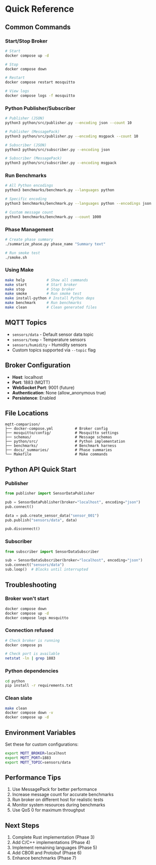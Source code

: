 # Quick Reference

## Common Commands

### Start/Stop Broker

```bash
# Start
docker compose up -d

# Stop
docker compose down

# Restart
docker compose restart mosquitto

# View logs
docker compose logs -f mosquitto
```

### Python Publisher/Subscriber

```bash
# Publisher (JSON)
python3 python/src/publisher.py --encoding json --count 10

# Publisher (MessagePack)
python3 python/src/publisher.py --encoding msgpack --count 10

# Subscriber (JSON)
python3 python/src/subscriber.py --encoding json

# Subscriber (MessagePack)
python3 python/src/subscriber.py --encoding msgpack
```

### Run Benchmarks

```bash
# All Python encodings
python3 benchmarks/benchmark.py --languages python

# Specific encoding
python3 benchmarks/benchmark.py --languages python --encodings json

# Custom message count
python3 benchmarks/benchmark.py --count 1000
```

### Phase Management

```bash
# Create phase summary
./summarize_phase.py phase_name "Summary text"

# Run smoke test
./smoke.sh
```

### Using Make

```bash
make help          # Show all commands
make start         # Start broker
make stop          # Stop broker
make smoke         # Run smoke test
make install-python # Install Python deps
make benchmark     # Run benchmarks
make clean         # Clean generated files
```

## MQTT Topics

- `sensors/data` - Default sensor data topic
- `sensors/temp` - Temperature sensors
- `sensors/humidity` - Humidity sensors
- Custom topics supported via `--topic` flag

## Broker Configuration

- **Host**: localhost
- **Port**: 1883 (MQTT)
- **WebSocket Port**: 9001 (future)
- **Authentication**: None (allow_anonymous true)
- **Persistence**: Enabled

## File Locations

```
mqtt-comparison/
├── docker-compose.yml          # Broker config
├── mosquitto/config/           # Mosquitto settings
├── schemas/                    # Message schemas
├── python/src/                 # Python implementation
├── benchmarks/                 # Benchmark harness
├── docs/_summaries/            # Phase summaries
└── Makefile                    # Make commands
```

## Python API Quick Start

### Publisher

```python
from publisher import SensorDataPublisher

pub = SensorDataPublisher(broker="localhost", encoding="json")
pub.connect()

data = pub.create_sensor_data("sensor_001")
pub.publish("sensors/data", data)

pub.disconnect()
```

### Subscriber

```python
from subscriber import SensorDataSubscriber

sub = SensorDataSubscriber(broker="localhost", encoding="json")
sub.connect("sensors/data")
sub.loop()  # Blocks until interrupted
```

## Troubleshooting

### Broker won't start
```bash
docker compose down
docker compose up -d
docker compose logs mosquitto
```

### Connection refused
```bash
# Check broker is running
docker compose ps

# Check port is available
netstat -ln | grep 1883
```

### Python dependencies
```bash
cd python
pip install -r requirements.txt
```

### Clean slate
```bash
make clean
docker compose down -v
docker compose up -d
```

## Environment Variables

Set these for custom configurations:

```bash
export MQTT_BROKER=localhost
export MQTT_PORT=1883
export MQTT_TOPIC=sensors/data
```

## Performance Tips

1. Use MessagePack for better performance
2. Increase message count for accurate benchmarks
3. Run broker on different host for realistic tests
4. Monitor system resources during benchmarks
5. Use QoS 0 for maximum throughput

## Next Steps

1. Complete Rust implementation (Phase 3)
2. Add C/C++ implementations (Phase 4)
3. Implement remaining languages (Phase 5)
4. Add CBOR and Protobuf (Phase 6)
5. Enhance benchmarks (Phase 7)
